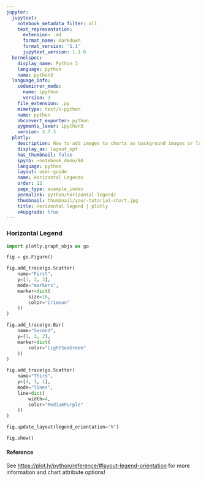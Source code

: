 ```yaml
---
jupyter:
  jupytext:
    notebook_metadata_filter: all
    text_representation:
      extension: .md
      format_name: markdown
      format_version: '1.1'
      jupytext_version: 1.1.6
  kernelspec:
    display_name: Python 3
    language: python
    name: python3
  language_info:
    codemirror_mode:
      name: ipython
      version: 3
    file_extension: .py
    mimetype: text/x-python
    name: python
    nbconvert_exporter: python
    pygments_lexer: ipython3
    version: 3.7.3
  plotly:
    description: How to add images to charts as background images or logos.
    display_as: layout_opt
    has_thumbnail: false
    ipynb: ~notebook_demo/94
    language: python
    layout: user-guide
    name: Horizontal Legends
    order: 12
    page_type: example_index
    permalink: python/horizontal-legend/
    thumbnail: thumbnail/your-tutorial-chart.jpg
    title: Horizontal legend | plotly
    v4upgrade: true
---
```


###  Horizontal Legend

```python
import plotly.graph_objs as go

fig = go.Figure()

fig.add_trace(go.Scatter(
    name="First",
    y=[1, 2, 3],
    mode="markers",
    marker=dict(
        size=16,
        color="Crimson"
    ))
)

fig.add_trace(go.Bar(
    name="Second",
    y=[1, 3, 2],
    marker=dict(
        color="LightSeaGreen"
    ))
)

fig.add_trace(go.Scatter(
    name="Third",
    y=[4, 3, 1],
    mode="lines",
    line=dict(
        width=4,
        color="MediumPurple"
    ))
)

fig.update_layout(legend_orientation="h")

fig.show()
```

#### Reference
See https://plot.ly/python/reference/#layout-legend-orientation for more information and chart attribute options!
